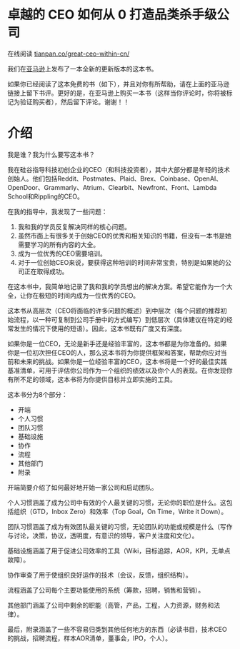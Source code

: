 # 卓越的 CEO 如何从 0 打造品类杀手级公司

在线阅读 [tianpan.co/great-ceo-within-cn/](tianpan.co/great-ceo-within-cn/)

我们在[亚马逊](https://www.amazon.com/Great-CEO-Within-Tactical-Building-ebook/dp/B07ZLGQZYC)上发布了一本全新的更新版本的这本书。

如果你已经阅读了这本免费的书（如下），并且对你有所帮助，请在上面的亚马逊链接上留下书评。更好的是，在亚马逊上购买一本书（这样当你评论时，你将被标记为验证购买者），然后留下评论。谢谢！！

# 介绍

我是谁？我为什么要写这本书？

我在硅谷指导科技初创企业的CEO（和科技投资者），其中大部分都是年轻的技术创始人。他们包括Reddit、Postmates、Plaid、Brex、Coinbase、OpenAI、OpenDoor、Grammarly、Atrium、Clearbit、Newfront、Front、Lambda School和Rippling的CEO。

在我的指导中，我发现了一些问题：

1. 我和我的学员反复解决同样的核心问题。
2. 虽然市面上有很多关于创始CEO的优秀和相关知识的书籍，但没有一本书是她需要学习的所有内容的大全。
3. 成为一位优秀的CEO需要培训。
4. 对于一位创始CEO来说，要获得这种培训的时间非常宝贵，特别是如果她的公司正在取得成功。

在这本书中，我简单地记录了我和我的学员想出的解决方案。希望它能作为一个大全，让你在极短的时间内成为一位优秀的CEO。

这本书从高层次（CEO将面临的许多问题的概述）到中层次（每个问题的推荐初始流程，以一种可复制到公司手册中的方式编写）到低层次（具体建议在特定的经常发生的情况下使用的短语）。因此，这本书既有广度又有深度。

如果你是一位CEO，无论是新手还是经验丰富的，这本书都是为你准备的。如果你是一位初次担任CEO的人，那么这本书将为你提供框架和答案，帮助你应对当前和未来的挑战。如果你是一位经验丰富的CEO，这本书将是一个好的最佳实践基准清单，可用于评估你公司作为一个组织的绩效以及你个人的表现。在你发现你有所不足的领域，这本书将为你提供目标并立即实施的工具。

这本书分为8个部分：

* 开端
* 个人习惯
* 团队习惯
* 基础设施
* 协作
* 流程
* 其他部门
* 附录

开端简要介绍了如何最好地开始一家公司和启动团队。

个人习惯涵盖了成为公司中有效的个人最关键的习惯，无论你的职位是什么。这包括组织（GTD，Inbox Zero）和效率（Top Goal，On Time，Write it Down）。

团队习惯涵盖了成为有效团队最关键的习惯，无论团队的功能或规模是什么（写作与讨论，决策，协议，透明度，有意识的领导，客户关注度和文化）。

基础设施涵盖了用于促进公司效率的工具（Wiki，目标追踪，AOR，KPI，无单点故障）。

协作审查了用于使组织良好运作的技术（会议，反馈，组织结构）。

流程涵盖了公司每个主要功能使用的系统（筹款，招聘，销售和营销）。

其他部门涵盖了公司中剩余的职能（高管，产品，工程，人力资源，财务和法律）。

最后，附录涵盖了一些不容易归类到其他任何地方的东西（必读书目，技术CEO的挑战，招聘流程，样本AOR清单，董事会，IPO，个人）。
